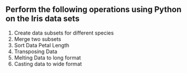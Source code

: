 ## Perform the following operations using Python on the Iris data sets

1. Create data subsets for different species
2. Merge two subsets
3. Sort Data Petal Length
4. Transposing Data
5. Melting Data to long format
6. Casting data to wide format
